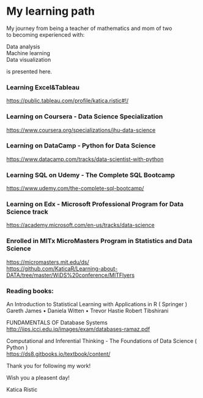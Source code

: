 # My learning path 


My journey from being a teacher of mathematics and mom of two   
to becoming experienced with:  

Data analysis  
Machine learning   
Data visualization

is presented here.

### Learning Excel&Tableau
https://public.tableau.com/profile/katica.ristic#!/


### Learning on Coursera - Data Science Specialization
https://www.coursera.org/specializations/jhu-data-science


### Learning on DataCamp - Python for Data Science
https://www.datacamp.com/tracks/data-scientist-with-python

### Learning SQL on Udemy - The Complete SQL Bootcamp
https://www.udemy.com/the-complete-sql-bootcamp/

### Learning on Edx - Microsoft Professional Program for Data Science track
https://academy.microsoft.com/en-us/tracks/data-science


### Enrolled in MITx MicroMasters Program in Statistics and Data Science
https://micromasters.mit.edu/ds/        
https://github.com/KaticaR/Learning-about-DATA/tree/master/WiDS%20conference/MITFlyers


### Reading books:  

An Introduction to Statistical Learning with Applications in R ( Springer )  
Gareth James • Daniela Witten • Trevor Hastie Robert Tibshirani


FUNDAMENTALS OF Database Systems  
http://iips.icci.edu.iq/images/exam/databases-ramaz.pdf

Computational and Inferential Thinking - The Foundations of Data Science ( Python )    
https://ds8.gitbooks.io/textbook/content/


Thank you for following my work!

Wish you a pleasent day!   

Katica Ristic
